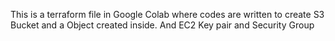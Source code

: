 This is a terraform file in Google Colab where codes are written to create S3 Bucket and a Object created inside.
And EC2 Key pair and Security Group
